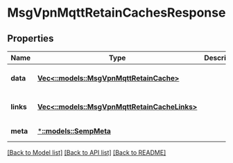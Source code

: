 # MsgVpnMqttRetainCachesResponse

## Properties
Name | Type | Description | Notes
------------ | ------------- | ------------- | -------------
**data** | [**Vec<::models::MsgVpnMqttRetainCache>**](MsgVpnMqttRetainCache.md) |  | [optional] [default to null]
**links** | [**Vec<::models::MsgVpnMqttRetainCacheLinks>**](MsgVpnMqttRetainCacheLinks.md) |  | [optional] [default to null]
**meta** | [***::models::SempMeta**](SempMeta.md) |  | [default to null]

[[Back to Model list]](../README.md#documentation-for-models) [[Back to API list]](../README.md#documentation-for-api-endpoints) [[Back to README]](../README.md)


